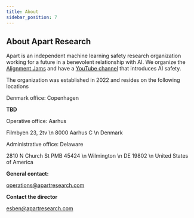 ```yaml
---
title: About
sidebar_position: 7
---
```


<!-- Yay, no errors, warnings, or alerts! -->

## About Apart Research

Apart is an independent machine learning safety research organization working for a future in a benevolent relationship with AI. We organize the [Alignment Jams](https://alignmentjam.com) and have a [YouTube channel](https://www.youtube.com/@apartresearch) that introduces AI safety.

The organization was established in 2022 and resides on the following locations

Denmark office: Copenhagen

**TBD**

Operative office: Aarhus

Filmbyen 23, 2tv \n
8000 Aarhus C \n
Denmark

Administrative office: Delaware

2810 N Church St PMB 45424 \n
Wilmington \n
DE 19802 \n
United States of America

**General contact:**

[operations@apartresearch.com](mailto:operations@apartresearch.com)

**Contact the director**

[esben@apartresearch.com](mailto:esben@apartresearch.com)

